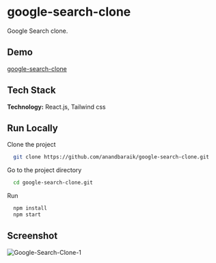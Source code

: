# google-search-clone

Google Search clone.

## Demo

[google-search-clone](https://google-search-clone-anandbaraik.vercel.app)

## Tech Stack

**Technology:** React.js, Tailwind css

## Run Locally

Clone the project

```bash
  git clone https://github.com/anandbaraik/google-search-clone.git
```

Go to the project directory

```bash
  cd google-search-clone.git
```

Run

```bash
  npm install
  npm start
```

## Screenshot

![Google-Search-Clone-1](https://user-images.githubusercontent.com/31516195/172677621-420d78ca-fb8d-41b0-95f2-8f205e1ce812.png)
